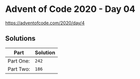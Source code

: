 # Advent of Code 2020 - Day 04

<https://adventofcode.com/2020/day/4>

## Solutions

| Part      | Solution |
| --------- | -------- |
| Part One: | `242`    |
| Part Two: | `186`    |

